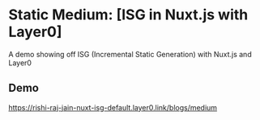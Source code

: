 # Static Medium: [ISG in Nuxt.js with Layer0]
A demo showing off ISG (Incremental Static Generation) with Nuxt.js and Layer0

## Demo
https://rishi-raj-jain-nuxt-isg-default.layer0.link/blogs/medium